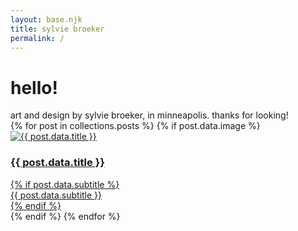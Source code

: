 ```yaml
---
layout: base.njk
title: sylvie broeker 
permalink: /
---
```


<div id="header" class="mt-32">
<h1 class="font-montserrat text-center text-3xl mb-8 ">hello!</h1> 
</div>

<div id="hero" class="text-center text-md text-gray-500 mb-32">
art and design by sylvie broeker, in minneapolis. thanks for looking!
</div>


<div class="grid grid-cols-1 md:grid-cols-2 lg:grid-cols-3 gap-4">
  {% for post in collections.posts %}
    {% if post.data.image %}
<div class="relative overflow-hidden w-fit h-fit">
      <a href="{{ post.url }}" class="block">
        <img
          src="{{ post.data.image }}"
          alt="{{ post.data.title }}"
          class="block w-full h-auto hover:opacity-0 object-cover"
        />

 <div class="absolute inset-0 bg-black opacity-0 transition-opacity duration-300 hover:opacity-75 flex flex-col items-center justify-center text-center">
    <h3 class="text-white text-xl font-semibold uppercase">{{ post.data.title }}</h3>
    {% if post.data.subtitle %}
      <div class="text-white text-sm">{{ post.data.subtitle }}</div>
    {% endif %}
  </div>
      </a>
</div>
    {% endif %}
  {% endfor %}
</div>
